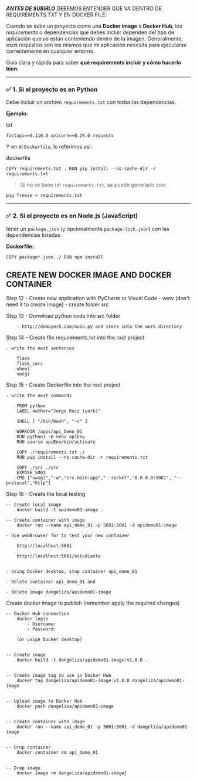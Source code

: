 ***ANTES DE SUBIRLO***
DEBEMOS ENTENDER QUE VA DENTRO DE REQUIREMENTS.TXT Y EN DOCKER FILE: 

Cuando se sube un proyecto como una **Docker image** a **Docker Hub**, los _requirements_ o dependencias que debes incluir dependen del tipo de aplicación que se estan conteniendo dentro de la imagen. Generalmente, esos requisitos son los mismos que mi aplicación necesita para ejecutarse correctamente en cualquier entorno.

 Guía clara y rápida para saber **qué requirements incluir y cómo hacerlo bien**:

---

### ✅ 1. **Si el proyecto es en Python**

Debe incluir un archivo `requirements.txt` con todas las dependencias.

**Ejemplo:**

txt



`fastapi==0.110.0 uvicorn==0.29.0 requests`

Y en el `Dockerfile`, lo referimos así:

dockerfile



`COPY requirements.txt . RUN pip install --no-cache-dir -r requirements.txt`

>  Si no se tiene un `requirements.txt`, se puede generarlo con:





`pip freeze > requirements.txt`

---

### ✅ 2. **Si el proyecto es en Node.js (JavaScript)**

  tener un `package.json` (y opcionalmente `package-lock.json`) con las dependencias listadas.

**Dockerfile:**



`COPY package*.json ./ RUN npm install`

CREATE NEW DOCKER IMAGE AND DOCKER CONTAINER
------------------------------------------------------------

Step 12 - Create new application with PyCharm or Visual Code
		- venv	(don't need it to create image)
		- create folder src


Step 13 - Donwload python code into src folder 
	
		- http://demoyork.com/main.py and store into the work directory
	
	
Step 14 - Create file requirements.txt into the root project

	- write the next sentences

		flask
		flask_cors
		wheel
		uwsgi
		
		
Step 15 - Create Dockerfile into the root project

	- write the next commands
	
		FROM python
		LABEL author="Jorge Ruiz (york)"

		SHELL [ "/bin/bash", "-c" ]

		WORKDIR /apps/api_Demo_01
		RUN python3 -m venv apiEnv
		RUN source apiEnv/bin/activate

		COPY ./requirements.txt ./
		RUN pip install --no-cache-dir -r requirements.txt

		COPY ./src ./src
		EXPOSE 5001
		CMD ["uwsgi","-w","src.main:app","--socket","0.0.0.0:5001", "--protocol","http"]


Step 16 - Create the local testing

	-- Create local image 
		docker build -t apidemo01-image .

	-- Create container with image
		docker run --name api_demo_01 -p 5001:5001 -d apidemo01-image
		
	- Use webBrowser for to test your new container
	
		http://localhost:5001
		
		http://localhost:5001/estudiante


	- Using Docker desktop, stop container api_demo_01
	
	- Delete container api_demo_01 and 
	
	- Delete image dangeliza/apidemo01-image

Create docker image to publish (remember apply the required changes)

	-- Docker Hub connection	
		docker login
			- Username:
			- Password:
			
		(or usign Docker desktop)	

		
	-- Create image 
		docker build -t dangeliza/apidemo01-image:v1.0.0 .	


	-- Create image tag to use in Docker Hub
		docker tag dangeliza/apidemo01-image:v1.0.0 dangeliza/apidemo01-image


	-- Upload image to Docker Hub
		docker push dangeliza/apidemo01-image

	 
	-- Create container with image
		docker run --name api_demo_01 -p 5001:5001 -d dangeliza/apidemo01-image


	-- Drop container
		docker container rm api_demo_01


	-- Drop image
		docker image rm dangeliza/apidemo01-image}